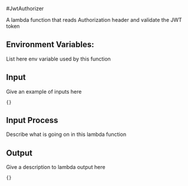 #JwtAuthorizer

A lambda function that reads Authorization header and validate the JWT token

## Environment Variables:

List here env variable used by this function

## Input

Give an example of inputs here

```
{}
```

## Input Process

Describe what is going on in this lambda function

## Output

Give a description to lambda output here

```
{}
```
